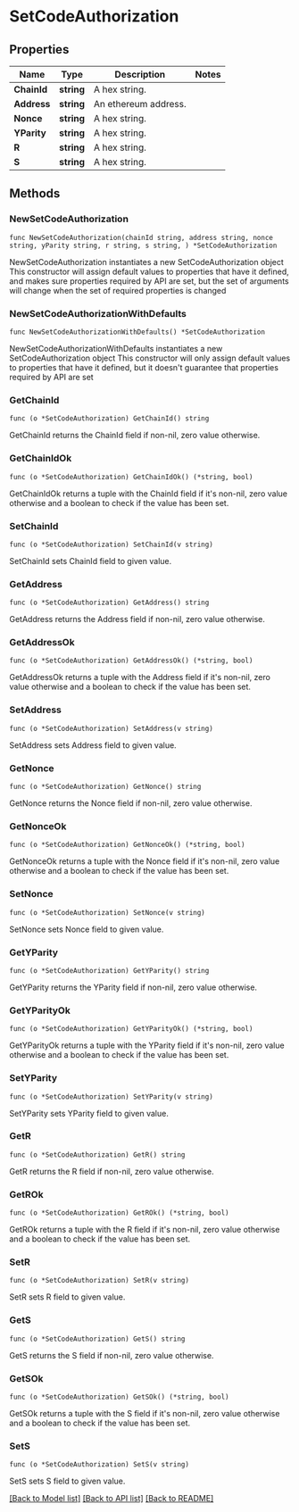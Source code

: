 # SetCodeAuthorization

## Properties

Name | Type | Description | Notes
------------ | ------------- | ------------- | -------------
**ChainId** | **string** | A hex string. | 
**Address** | **string** | An ethereum address. | 
**Nonce** | **string** | A hex string. | 
**YParity** | **string** | A hex string. | 
**R** | **string** | A hex string. | 
**S** | **string** | A hex string. | 

## Methods

### NewSetCodeAuthorization

`func NewSetCodeAuthorization(chainId string, address string, nonce string, yParity string, r string, s string, ) *SetCodeAuthorization`

NewSetCodeAuthorization instantiates a new SetCodeAuthorization object
This constructor will assign default values to properties that have it defined,
and makes sure properties required by API are set, but the set of arguments
will change when the set of required properties is changed

### NewSetCodeAuthorizationWithDefaults

`func NewSetCodeAuthorizationWithDefaults() *SetCodeAuthorization`

NewSetCodeAuthorizationWithDefaults instantiates a new SetCodeAuthorization object
This constructor will only assign default values to properties that have it defined,
but it doesn't guarantee that properties required by API are set

### GetChainId

`func (o *SetCodeAuthorization) GetChainId() string`

GetChainId returns the ChainId field if non-nil, zero value otherwise.

### GetChainIdOk

`func (o *SetCodeAuthorization) GetChainIdOk() (*string, bool)`

GetChainIdOk returns a tuple with the ChainId field if it's non-nil, zero value otherwise
and a boolean to check if the value has been set.

### SetChainId

`func (o *SetCodeAuthorization) SetChainId(v string)`

SetChainId sets ChainId field to given value.


### GetAddress

`func (o *SetCodeAuthorization) GetAddress() string`

GetAddress returns the Address field if non-nil, zero value otherwise.

### GetAddressOk

`func (o *SetCodeAuthorization) GetAddressOk() (*string, bool)`

GetAddressOk returns a tuple with the Address field if it's non-nil, zero value otherwise
and a boolean to check if the value has been set.

### SetAddress

`func (o *SetCodeAuthorization) SetAddress(v string)`

SetAddress sets Address field to given value.


### GetNonce

`func (o *SetCodeAuthorization) GetNonce() string`

GetNonce returns the Nonce field if non-nil, zero value otherwise.

### GetNonceOk

`func (o *SetCodeAuthorization) GetNonceOk() (*string, bool)`

GetNonceOk returns a tuple with the Nonce field if it's non-nil, zero value otherwise
and a boolean to check if the value has been set.

### SetNonce

`func (o *SetCodeAuthorization) SetNonce(v string)`

SetNonce sets Nonce field to given value.


### GetYParity

`func (o *SetCodeAuthorization) GetYParity() string`

GetYParity returns the YParity field if non-nil, zero value otherwise.

### GetYParityOk

`func (o *SetCodeAuthorization) GetYParityOk() (*string, bool)`

GetYParityOk returns a tuple with the YParity field if it's non-nil, zero value otherwise
and a boolean to check if the value has been set.

### SetYParity

`func (o *SetCodeAuthorization) SetYParity(v string)`

SetYParity sets YParity field to given value.


### GetR

`func (o *SetCodeAuthorization) GetR() string`

GetR returns the R field if non-nil, zero value otherwise.

### GetROk

`func (o *SetCodeAuthorization) GetROk() (*string, bool)`

GetROk returns a tuple with the R field if it's non-nil, zero value otherwise
and a boolean to check if the value has been set.

### SetR

`func (o *SetCodeAuthorization) SetR(v string)`

SetR sets R field to given value.


### GetS

`func (o *SetCodeAuthorization) GetS() string`

GetS returns the S field if non-nil, zero value otherwise.

### GetSOk

`func (o *SetCodeAuthorization) GetSOk() (*string, bool)`

GetSOk returns a tuple with the S field if it's non-nil, zero value otherwise
and a boolean to check if the value has been set.

### SetS

`func (o *SetCodeAuthorization) SetS(v string)`

SetS sets S field to given value.



[[Back to Model list]](../README.md#documentation-for-models) [[Back to API list]](../README.md#documentation-for-api-endpoints) [[Back to README]](../README.md)


